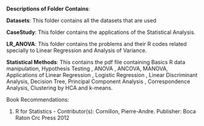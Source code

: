 
**Descriptions of Folder Contains**:

**Datasets**: This folder contains all the datasets that are used

**CaseStudy**: This folder contains the applications of the Statistical Analysis.

**LR_ANOVA**: This folder contains the problems and their R codes related specially to Linear Regression and Analysis of Variance.

**Statistical Methods**:  This contains the  pdf file containing Basics R data manipulation, Hypothesis Testing , ANOVA , ANCOVA, MANOVA,  Applications of  Linear Regression , Logistic Regression , Linear Discriminant Analysis, Decision Tree, Principal Component Analysis , Correspondence Analysis, Clustering by HCA and k-means.


Book Recommendations:
1) R for Statistics - Contributor(s): Cornillon, Pierre-Andre.  Publisher: Boca Raton Crc Press 2012

